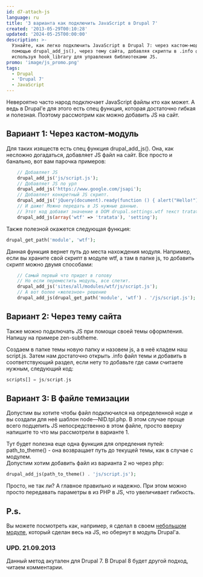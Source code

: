 ```yaml
---
id: d7-attach-js
language: ru
title: '3 варианта как подключить JavaScript в Drupal 7'
created: '2013-05-29T00:10:28'
updated: '2024-05-25T00:00:00'
description: >-
  Узнайте, как легко подключить JavaScript в Drupal 7: через кастом-модуль с
  помощью drupal_add_js(), через тему сайта, добавляя скрипты в .info файл, и
  используя hook_library для управления библиотеками JS.
promo: 'image/js_promo.png'
tags:
  - Drupal
  - 'Drupal 7'
  - JavaScript
---
```


Невероятно часто народ подключает JavaScript файлы кто как может. А ведь в
Drupal'e для этого есть спец функция, которая достаточно гибкая и полезная.
Поэтому рассмотрим как можно добавить JS на сайт.

## Вариант 1: Через кастом-модуль

Для таких изяществ есть спец функция drupal_add_js(). Она, как несложно
догадаться, добавляет JS файл на сайт. Все просто и банально, вот вам парочка
примеров:

```php
    // Добавляет JS
    drupal_add_js('js/script.js');
    // Добавляет JS по урл
    drupal_add_js('https://www.google.com/jsapi');
    // Добавляет конкретный JS скрипт.
    drupal_add_js('jQuery(document).ready(function () { alert("Hello!"); });');
    // И даже! Можно передать в JS нужные данные.
    // Этот код добавит значение в DOM drupal.settings.wtf текст tratata. Разумеется он будет доступен из Javascript.
    drupal_add_js(array('wtf' => 'tratata'), 'setting');
```

Также полезной окажется следующая функция:

```php
drupal_get_path('module', 'wtf');
```

Данная функция вернет путь до места нахождения модуля. Например, если вы храните
свой скрипт в модуле wtf, а там в папке js, то добавить скрипт можно двумя
способами:

```php
    // Самый первый что придет в голову
    // Но если переместить модуль, все слетит.
    drupal_add_js('sites/all/modules/wtf/js/script.js');
    // А вот более «железное» решение
    drupal_add_js(drupal_get_path('module', 'wtf') . '/js/script.js');
```

## Вариант 2: Через тему сайта

Также можно подключать JS при помощи своей темы оформления. Напишу на примере
zen-subtheme.

Создаем в папке темы новую папку и назовем js, а в неё кладем наш script.js.
Затем нам достаточно открыть .info файл темы и добавить в соответствующий
раздел, если нету то добавьте где сами считаете нужным, следующий код:

```php
scripts[] = js/script.js
```

## Вариант 3: В файле темизации

Допустим вы хотите чтобы файл подключился на определенной ноде и вы создали для
неё шаблон node—NID.tpl.php. В этом случае проще всего подцепить JS
непосредственно в этом файле, просто вверху напишите то что мы рассмотрели в
варианте 1.

Тут будет полезна еще одна функция для опредления путей: path_to_theme() - она
возвращает путь до текущей темы, как в случае с модулем.  
Допустим хотим добавить файл из варианта 2 но через php:

```php
drupal_add_js(path_to_theme() . 'js/script.js');
```

Просто, не так ли? А главное правильно и надежно. При этом можно просто
передавать параметры в из PHP в JS, что увеличивает гибкость.

## P.s.

Вы можете посмотреть как, например, я сделал в
своем [небольшом модуле](https://github.com/Niklan/Mappy), который сделан весь
на JS, но обернут в модуль Drupal'a.

### UPD. 21.09.2013

Данный метод акутален для Drupal 7. В Drupal 8 будет другой подход, читаем
комментарии.
